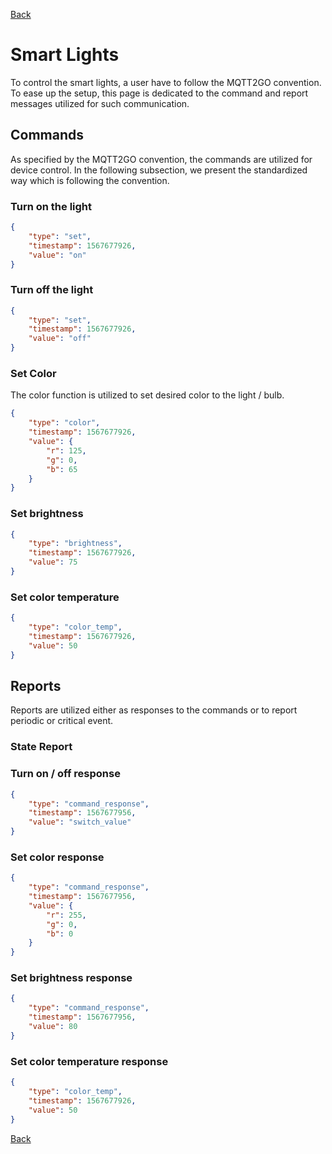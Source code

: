 [Back](../mqtt2go-objects.md)

# Smart Lights
To control the smart lights, a user have to follow the MQTT2GO convention. To ease up the setup, this page is dedicated to the command and report messages utilized for such communication.

## <a name="commands"></a>Commands
As specified by the MQTT2GO convention, the commands are utilized for device control. In the following subsection, we present the standardized way which is following the convention.

### Turn on the light
```json
{ 
    "type": "set",
    "timestamp": 1567677926,
    "value": "on"
}
```

### Turn off the light
```json
{
    "type": "set",
    "timestamp": 1567677926,
    "value": "off"
}
```

### Set Color
The color function is utilized to set desired color to the light / bulb. 

```json
{
    "type": "color",
    "timestamp": 1567677926,
    "value": {
        "r": 125,
        "g": 0,
        "b": 65
    }
}
```

### Set brightness

```json
{
    "type": "brightness",
    "timestamp": 1567677926,
    "value": 75
}
```

### Set color temperature

```json
{
    "type": "color_temp",
    "timestamp": 1567677926,
    "value": 50 
}
```

## <a name="reports"></a>Reports
Reports are utilized either as responses to the commands or to report periodic or critical event.

### State Report

### Turn on / off response

```json
{
    "type": "command_response",
    "timestamp": 1567677956,
    "value": "switch_value"
}
```

### Set color response

```json
{
    "type": "command_response",
    "timestamp": 1567677956,
    "value": {
        "r": 255, 
        "g": 0,
        "b": 0
    }
}
```

### Set brightness response

```json
{
    "type": "command_response",
    "timestamp": 1567677956,
    "value": 80
}
```

### Set color temperature response

```json
{
    "type": "color_temp",
    "timestamp": 1567677926,
    "value": 50
}
```

[Back](../mqtt2go-objects.md)